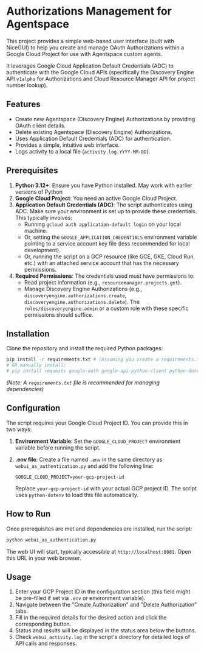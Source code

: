 # Authorizations Management for Agentspace

This project provides a simple web-based user interface (built with NiceGUI) to help you create and manage OAuth Authorizations within a Google Cloud Project for use with Agentspace custom agents.

It leverages Google Cloud Application Default Credentials (ADC) to authenticate with the Google Cloud APIs (specifically the Discovery Engine API `v1alpha` for Authorizations and Cloud Resource Manager API for project number lookup).

## Features

- Create new Agentspace (Discovery Engine) Authorizations by providing OAuth client details.
- Delete existing Agentspace (Discovery Engine) Authorizations.
- Uses Application Default Credentials (ADC) for authentication.
- Provides a simple, intuitive web interface.
- Logs activity to a local file (`activity.log.YYYY-MM-DD`).

## Prerequisites

1.  **Python 3.12+**: Ensure you have Python installed. May work with earlier versions of Python
2.  **Google Cloud Project**: You need an active Google Cloud Project.
3.  **Application Default Credentials (ADC)**: The script authenticates using ADC. Make sure your environment is set up to provide these credentials. This typically involves:
    *   Running `gcloud auth application-default login` on your local machine.
    *   Or, setting the `GOOGLE_APPLICATION_CREDENTIALS` environment variable pointing to a service account key file (less recommended for local development).
    *   Or, running the script on a GCP resource (like GCE, GKE, Cloud Run, etc.) with an attached service account that has the necessary permissions.
4.  **Required Permissions**: The credentials used must have permissions to:
    *   Read project information (e.g., `resourcemanager.projects.get`).
    *   Manage Discovery Engine Authorizations (e.g., `discoveryengine.authorizations.create`, `discoveryengine.authorizations.delete`). The `roles/discoveryengine.admin` or a custom role with these specific permissions should suffice.

## Installation

Clone the repository and install the required Python packages:

```bash
pip install -r requirements.txt # (Assuming you create a requirements.txt)
# OR manually install:
# pip install requests google-auth google-api-python-client python-dotenv nicegui
```
*(Note: A `requirements.txt` file is recommended for managing dependencies)*

## Configuration

The script requires your Google Cloud Project ID. You can provide this in two ways:

1.  **Environment Variable**: Set the `GOOGLE_CLOUD_PROJECT` environment variable before running the script.
2.  **.env file**: Create a file named `.env` in the same directory as `webui_as_authentication.py` and add the following line:

    ```dotenv
    GOOGLE_CLOUD_PROJECT=your-gcp-project-id
    ```

    Replace `your-gcp-project-id` with your actual GCP project ID. The script uses `python-dotenv` to load this file automatically.

## How to Run

Once prerequisites are met and dependencies are installed, run the script:

```bash
python webui_as_authentication.py
```

The web UI will start, typically accessible at `http://localhost:8081`. Open this URL in your web browser.

## Usage

1.  Enter your GCP Project ID in the configuration section (this field might be pre-filled if set via `.env` or environment variable).
2.  Navigate between the "Create Authorization" and "Delete Authorization" tabs.
3.  Fill in the required details for the desired action and click the corresponding button.
4.  Status and results will be displayed in the status area below the buttons.
5.  Check `webui_activity.log` in the script's directory for detailed logs of API calls and responses.
